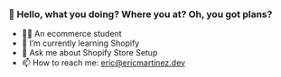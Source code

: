 ### 👋 Hello, what you doing? Where you at? Oh, you got plans?

- 🧑‍🎓 An ecommerce student 
- 🌱 I’m currently learning Shopify
- 💬 Ask me about Shopify Store Setup
- 📫 How to reach me: eric@ericmartinez.dev

